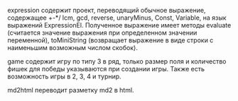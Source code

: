 expression содержит проект, переводящий обычное выражение, содержащее +-*/ lcm, gcd, reverse, unaryMinus, Const, Variable, на язык выражений ExpressionEl. Полученное выражение имеет методы evaluate (считается значение выражения при определенном значении переменной), toMiniString (возвращает выражение в виде строки с наименьшим возможным числом скобок).

game содержит игру по типу 3 в ряд, только размер поля и количество фишек для победы указываются при создании игры. Также есть возможность игры в 2, 3, 4 и турнир.

md2html переводит разметку md2 в html.
